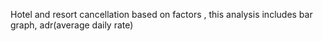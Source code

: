 Hotel and resort cancellation based on factors , this analysis includes bar graph, adr(average daily rate) 
